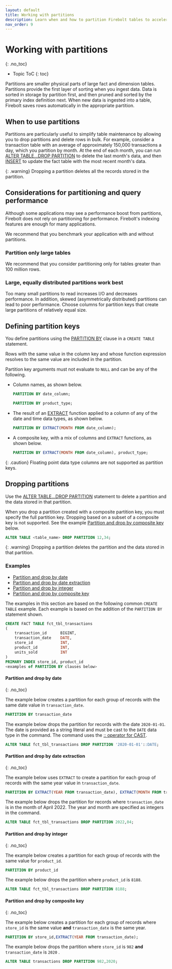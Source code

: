 ```yaml
---
layout: default
title: Working with partitions
description: Learn when and how to partition Firebolt tables to accelerate query performance and simplify table maintenance.
nav_order: 9
---
```


# Working with partitions
{: .no_toc}

* Topic ToC
{: toc}

Partitions are smaller physical parts of large fact and dimension tables. Partitions provide the first layer of sorting when you ingest data. Data is sorted in storage by partition first, and then pruned and sorted by the primary index definition next. When new data is ingested into a table, Firebolt saves rows automatically in the appropriate partition.

## When to use partitions

Partitions are particularly useful to simplify table maintenance by allowing you to drop partitions and delete rows in bulk. For example, consider a transaction table with an average of approximately 150,000 transactions a day, which you partition by month. At the end of each month, you can run [ALTER TABLE...DROP PARTITION](/sql-reference/commands/alter-table-drop-partition.md) to delete the last month's data, and then [INSERT](/sql-reference/commands/insert-into.md) to update the fact table with the most recent month's data.

{: .warning}
Dropping a partition deletes all the records stored in the partition.

## Considerations for partitioning and query performance

Although some applications may see a performance boost from partitions, Firebolt does not rely on partitioning for performance. Firebolt's indexing features are enough for many applications.

We recommend that you benchmark your application with and without partitions.

### Partition only large tables
We recommend that you consider partitioning only for tables greater than 100 million rows.

### Large, equally distributed partitions work best

Too many small partitions to read increases I/O and decreases performance. In addition, skewed (asymmetrically distributed) partitions can lead to poor performance. Choose columns for partition keys that create large partitions of relatively equal size.

## Defining partition keys

You define partitions using the [PARTITION BY](/sql-reference/commands/create-fact-dimension-table.md#partition-by) clause in a `CREATE TABLE` statement.

Rows with the same value in the column key and whose function expression resolves to the same value are included in the partition.

Partition key arguments must not evaluate to `NULL` and can be any of the following.

* Column names, as shown below.  
  ```sql
  PARTITION BY date_column;
  ```  
  ```sql
  PARTITION BY product_type;
  ```

* The result of an [EXTRACT](/sql-reference/functions-reference/extract.md) function applied to a column of any of the date and time data types, as shown below.  
  ```sql
  PARTITION BY EXTRACT(MONTH FROM date_column);
  ```

* A composite key, with a mix of columns and `EXTRACT` functions, as shown below.  
  ```sql
  PARTITION BY EXTRACT(MONTH FROM date_column), product_type;
  ```
  
{: .caution}
Floating point data type columns are not supported as partition keys.

## Dropping partitions

Use the [ALTER TABLE...DROP PARTITION](/sql-reference/commands/alter-table-drop-partition.md) statement to delete a partition and the data stored in that partition.

When you drop a partition created with a composite partition key, you must specify the full partition key. Dropping based on a subset of a composite key is not supported. See the example [Partition and drop by composite key](#partition-and-drop-by-composite-key) below.

```sql
ALTER TABLE <table_name> DROP PARTITION 12,34;
```

{: .warning}
Dropping a partition deletes the partition and the data stored in that partition.

### Examples

* [Partition and drop by date](#partition-and-drop-by-date)
* [Partition and drop by date extraction](#partition-and-drop-by-date-extraction)
* [Partition and drop by integer](#partition-and-drop-by-integer)
* [Partition and drop by composite key](#partition-and-drop-by-composite-key)

The examples in this section are based on the following common `CREATE TABLE` example. Each example is based on the addition of the `PARTITION BY` statement shown.

```sql
CREATE FACT TABLE fct_tbl_transactions
(
    transaction_id      BIGINT,
    transaction_date    DATE,
    store_id            INT,
    product_id          INT,
    units_sold          INT
)
PRIMARY INDEX store_id, product_id
<examples of PARTITION BY clauses below>
```

#### Partition and drop by date
{: .no_toc}

The example below creates a partition for each group of records with the same date value in `transaction_date`.

```sql
PARTITION BY transaction_date
```

The example below drops the partition for records with the date `2020-01-01`. The date is provided as a string literal and must be cast to the `DATE` data type in the command. The command uses the [:: operator for CAST](/general-reference/operators.md#-operator-for-cast).

```sql
ALTER TABLE fct_tbl_transactions DROP PARTITION '2020-01-01'::DATE;
```

#### Partition and drop by date extraction
{: .no_toc}

The example below uses `EXTRACT` to create a partition for each group of records with the same year value in `transaction_date`.

```sql
PARTITION BY EXTRACT(YEAR FROM transaction_date), EXTRACT(MONTH FROM transaction_date);
```

The example below drops the partition for records where `transaction_date` is in the month of April 2022. The year and month are specified as integers in the command.

```SQL
ALTER TABLE fct_tbl_transactions DROP PARTITION 2022,04;
```

#### Partition and drop by integer
{: .no_toc}

The example below creates a partition for each group of records with the same value for `product_id`.

```sql
PARTITION BY product_id
```

The example below drops the partition where `product_id` is `8188`.

```sql
ALTER TABLE fct_tbl_transactions DROP PARTITION 8188;
```

#### Partition and drop by composite key
{: .no_toc}

The example below creates a partition for each group of records where `store_id` is the same value **and** `transaction_date` is the same year.

```sql
PARTITION BY store_id,EXTRACT(YEAR FROM transaction_date);
```

The example below drops the partition where `store_id` is `982` **and** `transaction_date` is `2020` .

```sql
ALTER TABLE transactions DROP PARTITION 982,2020;
```
